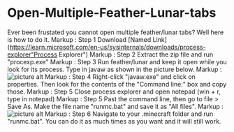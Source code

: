 # Open-Multiple-Feather-Lunar-tabs
Ever been frustated you cannot open multiple feather/lunar tabs? Well here is how to do it.
Markup :  Step 1
Download [Named Link](https://learn.microsoft.com/en-us/sysinternals/downloads/process-explorer"Process Explorer")
Markup :  Step 2
Extract the zip file and run "procexp.exe"
Markup :  Step 3
Run feather/lunar and keep it open while you look for its process. Type in javaw as shown in the picture below.
Markup : ![picture alt](https://github.com/RacialGamer/Open-Multiple-Feather-Lunar-tabs/blob/main/png/Find%20file.png?raw=true "Type in javaw")
Markup :  Step 4
Right-click "javaw.exe" and click on properties. Then look for the contents of the "Command line:" box and copy those.
Markup :  Step 5
Close process explorer and open notepad (win + r, type in notepad)
Markup :  Step 5
Past the command line, then go to file > Save As. Make the file name "runmc.bat" and save it as "All files".
Markup : ![picture alt](https://github.com/RacialGamer/Open-Multiple-Feather-Lunar-tabs/blob/main/png/Find%20file.png?raw=true "Save As")
Markup :  Step 6
Navigate to your .minecraft folder and run "runmc.bat". You can do it as much times as you want and it will still work.
